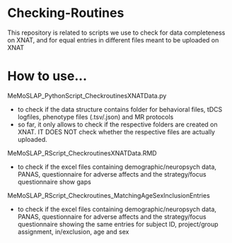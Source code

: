 # Checking-Routines
This repository is related to scripts we use to check for data completeness on XNAT, and for equal entries in different files meant to be uploaded on XNAT

# How to use...
MeMoSLAP_PythonScript_CheckroutinesXNATData.py
- to check if the data structure contains folder for behavioral files, tDCS logfiles, phenotype files (.tsv/.json) and MR protocols
- so far, it only allows to check if the respective folders are created on XNAT. IT DOES NOT check whether the respective files are actually uploaded.
   
MeMoSLAP_RScript_CheckroutinesXNATData.RMD
- to check if the excel files containing demographic/neuropsych data, PANAS, questionnaire for adverse affects and the strategy/focus questionnaire show gaps

MeMoSLAP_RScript_Checkroutines_MatchingAgeSexInclusionEntries
- to check if the excel files containing demographic/neuropsych data, PANAS, questionnaire for adverse affects and the strategy/focus questionnaire showing the same entries for subject ID, project/group assignment, in/exclusion, age and sex
